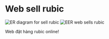# Web sell rubic
![ER diagram for sell rubic](https://user-images.githubusercontent.com/72095551/114364714-dfb3a900-9ba3-11eb-8e57-7ae0c2541c19.png)
![EER web sells rubic](https://user-images.githubusercontent.com/72095551/114440073-ea962a00-9bf3-11eb-80e6-4734a332bcef.png)

Web đặt hàng rubic online!




 

  
